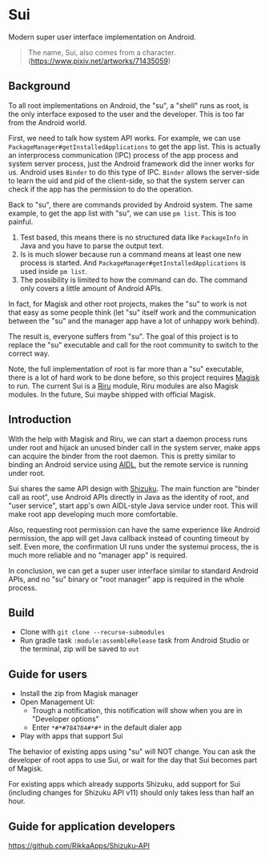# Sui

Modern super user interface implementation on Android.

> The name, Sui, also comes from a character. (<https://www.pixiv.net/artworks/71435059>)

## Background

To all root implementations on Android, the "su", a "shell" runs as root, is the only interface exposed to the user and the developer. This is too far from the Android world.

First, we need to talk how system API works. For example, we can use `PackageManager#getInstalledApplications` to get the app list. This is actually an interprocess communication (IPC) process of the app process and system server process, just the Android framework did the inner works for us. Android uses `Binder` to do this type of IPC. `Binder` allows the server-side to learn the uid and pid of the client-side, so that the system server can check if the app has the permission to do the operation.

Back to "su", there are commands provided by Android system. The same example, to get the app list with "su", we can use `pm list`. This is too painful.

1. Test based, this means there is no structured data like `PackageInfo` in Java and you have to parse the output text.
2. Is is much slower because run a command means at least one new process is started. And `PackageManager#getInstalledApplications` is used inside `pm list`.
3. The possibility is limited to how the command can do. The command only covers a little amount of Android APIs.

In fact, for Magisk and other root projects, makes the "su" to work is not that easy as some people think (let "su" itself work and the communication between the "su" and the manager app have a lot of unhappy work behind).

The result is, everyone suffers from "su". The goal of this project is to replace the "su" executable and call for the root community to switch to the correct way.

Note, the full implementation of root is far more than a "su" executable, there is a lot of hard work to be done before, so this project requires [Magisk](https://github.com/topjohnwu/Magisk/) to run. The current Sui is a [Riru](https://github.com/RikkaApps/Riru) module, Riru modules are also Magisk modules. In the future, Sui maybe shipped with official Magisk.

## Introduction

With the help with Magisk and Riru, we can start a daemon process runs under root and hijack an unused binder call in the system server, make apps can acquire the binder from the root daemon. This is pretty similar to binding an Android service using [AIDL](https://developer.android.com/guide/components/aidl), but the remote service is running under root.

Sui shares the same API design with [Shizuku](https://github.com/RikkaApps/Shizuku). The main function are "binder call as root", use Android APIs directly in Java as the identity of root, and "user service", start app's own AIDL-style Java service under root. This will make root app developing much more comfortable.

Also, requesting root permission can have the same experience like Android permission, the app will get Java callback instead of counting timeout by self. Even more, the confirmation UI runs under the systemui process, the is much more reliable and no "manager app" is required.

In conclusion, we can get a super user interface similar to standard Android APIs, and no "su" binary or "root manager" app is required in the whole process.

## Build

* Clone with `git clone --recurse-submodules`
* Run gradle task `:module:assembleRelease` task from Android Studio or the terminal, zip will be saved to `out`

## Guide for users

* Install the zip from Magisk manager
* Open Management UI:
  - Trough a notification, this notification will show when you are in "Developer options"
  - Enter `*#*#784784#*#*` in the default dialer app
* Play with apps that support Sui

The behavior of existing apps using "su" will NOT change. You can ask the developer of root apps to use Sui, or wait for the day that Sui becomes part of Magisk.

For existing apps which already supports Shizuku, add support for Sui (including changes for Shizuku API v11) should only takes less than half an hour.

## Guide for application developers

https://github.com/RikkaApps/Shizuku-API